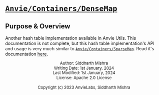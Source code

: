 # [`Anvie/Containers/DenseMap`](../DenseMap.h)

## Purpose & Overview

Another hash table implementation available in Anvie Utils. This documentation is not complete, but this hash table implementation's API and usage is very much similar to [`Anvie/Containers/SparseMap`](../SparseMap). Read it's documentation [here](SparseMap.md).


<p align="center" style="font-size: small; line-height: 1.2;">
    Author: Siddharth Mishra<br>
    Writing Date: 1st January, 2024<br>
    Last Modified: 1st January, 2024<br>
    License: Apache 2.0 License<br> <br>
    Copyright (c) 2023 AnvieLabs, Siddharth Mishra
</p>
